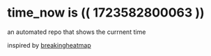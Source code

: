 # time_now is (( 1723582800063 ))

an automated repo that shows the currnent time

inspired by [breakingheatmap](https://github.com/breakingheatmap/breakingheatmap)
